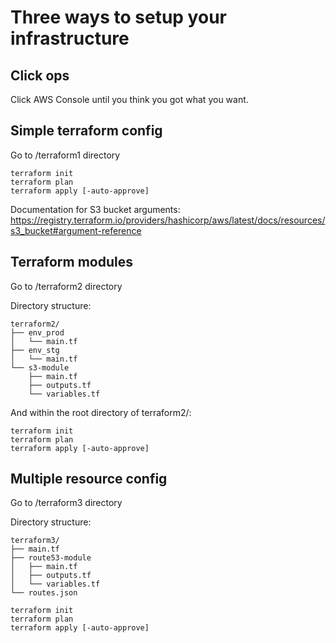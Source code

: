 # Three ways to setup your infrastructure

## Click ops

Click AWS Console until you think you got what you want. 

## Simple terraform config

Go to /terraform1 directory

```
terraform init
terraform plan
terraform apply [-auto-approve]
```

Documentation for S3 bucket arguments: https://registry.terraform.io/providers/hashicorp/aws/latest/docs/resources/s3_bucket#argument-reference

## Terraform modules

Go to /terraform2 directory

Directory structure:

```
terraform2/
├── env_prod
│   └── main.tf
├── env_stg
│   └── main.tf
└── s3-module
    ├── main.tf
    ├── outputs.tf
    └── variables.tf
```

And within the root directory of terraform2/:

```
terraform init
terraform plan
terraform apply [-auto-approve]
```

## Multiple resource config

Go to /terraform3 directory

Directory structure:

```
terraform3/
├── main.tf
├── route53-module
│   ├── main.tf
│   ├── outputs.tf
│   └── variables.tf
└── routes.json
```

```
terraform init
terraform plan
terraform apply [-auto-approve]
```

